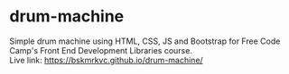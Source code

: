 # drum-machine
Simple drum machine using HTML, CSS, JS and Bootstrap for Free Code Camp's Front End Development Libraries course. <br>
Live link: https://bskmrkvc.github.io/drum-machine/
